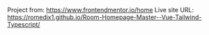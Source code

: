 Project from: https://www.frontendmentor.io/home
Live site URL: https://romedix1.github.io/Room-Homepage-Master--Vue-Tailwind-Typescript/
